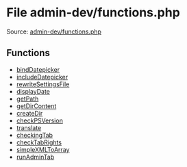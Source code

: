 File admin-dev/functions.php
=========

Source: [admin-dev/functions.php](https://github.com/PrestaShop/PrestaShop/blob/1.6.1.3/admin-dev/functions.php)



Functions
---------

* [bindDatepicker](function.bindDatepicker.md)
* [includeDatepicker](function.includeDatepicker.md)
* [rewriteSettingsFile](function.rewriteSettingsFile.md)
* [displayDate](function.displayDate.md)
* [getPath](function.getPath.md)
* [getDirContent](function.getDirContent.md)
* [createDir](function.createDir.md)
* [checkPSVersion](function.checkPSVersion.md)
* [translate](function.translate.md)
* [checkingTab](function.checkingTab.md)
* [checkTabRights](function.checkTabRights.md)
* [simpleXMLToArray](function.simpleXMLToArray.md)
* [runAdminTab](function.runAdminTab.md)
